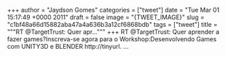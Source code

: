 
+++
author = "Jaydson Gomes"
categories = ["tweet"]
date = "Tue Mar 01 15:17:49 +0000 2011"
draft = false
image = "{TWEET_IMAGE}"
slug = "c1bf48a66d15882aba47a4a636b3a12cf6868bdb"
tags = ["tweet"]
title = """RT @TargetTrust: Quer apr..."""
+++
RT @TargetTrust: Quer aprender a fazer games?Inscreva-se agora para o Workshop:Desenvolvendo Games com UNITY3D e BLENDER http://tinyurl. ...
